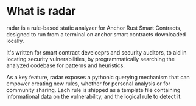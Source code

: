 # What is radar

radar is a rule-based static analyzer for Anchor Rust Smart Contracts, designed to run from a terminal on anchor smart contracts downloaded locally.

It's written for smart contract develoeprs and security auditors, to aid in locating security vulnerabilities, by programmatically searching the analyzed codebase for patterns and heuristics.

As a key feature, radar exposes a pythonic querying mechanism that can empower creating new rules, whether for personal analysis or for community sharing. Each rule is shipped as a template file containing informational data on the vulnerability, and the logical rule to detect it.